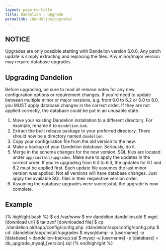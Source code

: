 ```yaml
---
layout: page-no-title
title: Dandelion - Upgrade
permalink: /dandelion/upgrade/
---
```


NOTICE
------

Upgrades are only possible starting with Dandelion version 6.0.0. Any patch update is simply extracting and replacing the files. Any minor/major version may require database upgrades.

Upgrading Dandelion
--------------------

Before upgrading, be sure to read all release notes for any new configuration options or requirement changes. If you're need to update between multiple minor or major versions, e.g. from 6.0 to 6.2 or 6.0 to 8.0, you MUST apply database changes in the correct order. If they are not applied correctly, the database could be put in an unusable state.

1. Move your existing Dandelion installation to a different directory. For example, rename it to `dandelion.bak`.
2. Extract the built release package to your preferred directory. There should now be a directory named `dandelion`.
3. Copy your configuration file from the old version to the new.
4. Make a backup of your Dandelion database. Seriously, do it.
5. Merge in the schema changes for the new version. SQL files are located under `app/install/upgrades`. Make sure to apply the updates in the correct order. If you're upgrading from 6.0 to 6.3, the updates for 6.1 and 6.2 must be applied first. Each update file assumes the last minor version was applied. Not all versions will have database changes. Just apply the available SQL files in their respective version order.
6. Assuming the database upgrades were successful, the upgrade is now complete.

Example
-------

{% highlight bash %}
$ cd /var/www
$ mv dandelion dandelion.old
$ wget [download url]
$ tar zvxf [downloaded file]
$ cp ./dandelion.old/app/config/config.php ./dandelion/app/config/config.php
$ cd ./dandelion/app/install/upgrades
$ mysqldump -u [username] -p [database] > dandelion-backup.sql
$ mysql -u [username] -p [database] < db_upgrade_mysql_[version].sql
{% endhighlight %}
